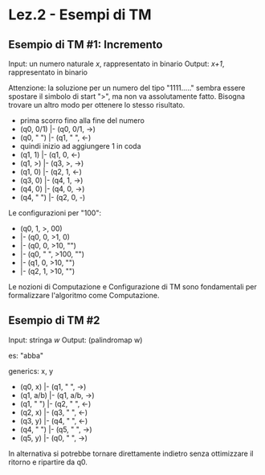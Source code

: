 # Lez.2 - Esempi di TM

## Esempio di TM #1: Incremento

Input: un numero naturale _x_, rappresentato in binario
Output: _x+1_, rappresentato in binario

Attenzione: la soluzione per un numero del tipo "1111....." sembra essere spostare il simbolo di start ">", ma non va assolutamente fatto. Bisogna trovare un altro modo per ottenere lo stesso risultato.

- prima scorro fino alla fine del numero
- (q0, 0/1) |- (q0, 0/1, ->)
- (q0, " ") |- (q1, " ", <-)
- quindi inizio ad aggiungere 1 in coda
- (q1, 1) |- (q1, 0, <-)
- (q1, >) |- (q3, >, ->)
- (q1, 0) |- (q2, 1, <-)
- (q3, 0) |- (q4, 1, ->)
- (q4, 0) |- (q4, 0, ->)
- (q4, " ") |- (q2, 0, -)

Le configurazioni per "100":
- (q0, 1, >, 00)
- |- (q0, 0, >1, 0)
- |- (q0, 0, >10, "")
- |- (q0, " ", >100, "")
- |- (q1, 0, >10, "")
- |- (q2, 1, >10, "")

Le nozioni di Computazione e Configurazione di TM sono fondamentali per formalizzare l'algoritmo come Computazione.

## Esempio di TM #2

Input: stringa _w_
Output: (palindromap w)

es: "abba"

generics: x, y
- (q0, x) |- (q1, " ", ->)
- (q1, a/b) |- (q1, a/b, ->)
- (q1, " ") |- (q2, " ", <-)
- (q2, x) |- (q3, " ", <-)
- (q3, y) |- (q4, " ", <-)
- (q4, " ") |- (q5, " ", ->)
- (q5, y) |- (q0, " ", ->)

In alternativa si potrebbe tornare direttamente indietro senza ottimizzare il ritorno e ripartire da q0.

